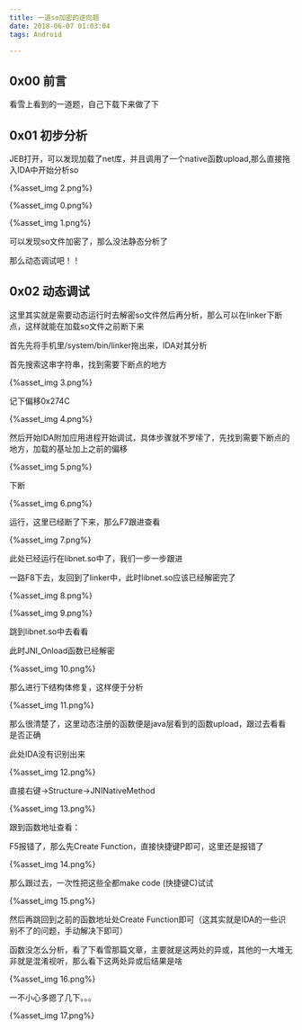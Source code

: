 ```yaml
---
title: 一道so加密的逆向题
date: 2018-06-07 01:03:04
tags: Android

---
```




## 0x00 前言

看雪上看到的一道题，自己下载下来做了下



## 0x01 初步分析

JEB打开，可以发现加载了net库，并且调用了一个native函数upload,那么直接拖入IDA中开始分析so

{%asset_img 2.png%}

{%asset_img 0.png%}

{%asset_img 1.png%}

可以发现so文件加密了，那么没法静态分析了

那么动态调试吧！！

<!--more-->

## 0x02 动态调试

这里其实就是需要动态运行时去解密so文件然后再分析，那么可以在linker下断点，这样就能在加载so文件之前断下来

首先先将手机里/system/bin/linker拖出来，IDA对其分析

首先搜索这串字符串，找到需要下断点的地方

{%asset_img 3.png%}

记下偏移0x274C

{%asset_img 4.png%}

然后开始IDA附加应用进程开始调试，具体步骤就不罗嗦了，先找到需要下断点的地方，加载的基址加上之前的偏移

{%asset_img 5.png%}

下断

{%asset_img 6.png%}

运行，这里已经断了下来，那么F7跟进查看

{%asset_img 7.png%}

此处已经运行在libnet.so中了，我们一步一步跟进

一路F8下去，友回到了linker中，此时libnet.so应该已经解密完了

{%asset_img 8.png%}

{%asset_img 9.png%}

跳到libnet.so中去看看

此时JNI_Onload函数已经解密

{%asset_img 10.png%}

那么进行下结构体修复，这样便于分析

{%asset_img 11.png%}

那么很清楚了，这里动态注册的函数便是java层看到的函数upload，跟过去看看是否正确

此处IDA没有识别出来

{%asset_img 12.png%}

直接右键->Structure->JNINativeMethod

{%asset_img 13.png%}

跟到函数地址查看：

F5报错了，那么先Create Function，直接快捷键P即可，这里还是报错了

{%asset_img 14.png%}

那么跟过去，一次性把这些全都make code (快捷键C)试试

{%asset_img 15.png%}

然后再跳回到之前的函数地址处Create Function即可（这其实就是IDA的一些识别不了的问题，手动解决下即可）

函数没怎么分析，看了下看雪那篇文章，主要就是这两处的异或，其他的一大堆无非就是混淆视听，那么看下这两处异或后结果是啥

{%asset_img 16.png%}

一不小心多摁了几下。。。

{%asset_img 17.png%}







